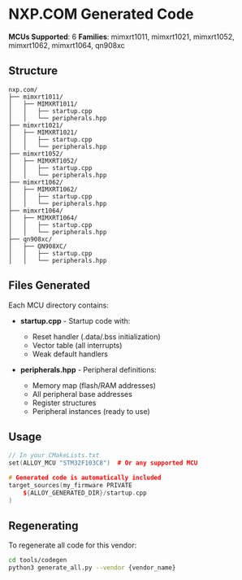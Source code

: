 # NXP.COM Generated Code

**MCUs Supported**: 6
**Families**: mimxrt1011, mimxrt1021, mimxrt1052, mimxrt1062, mimxrt1064, qn908xc

## Structure

```
nxp.com/
├── mimxrt1011/
│   ├── MIMXRT1011/
│   │   ├── startup.cpp
│   │   └── peripherals.hpp
├── mimxrt1021/
│   ├── MIMXRT1021/
│   │   ├── startup.cpp
│   │   └── peripherals.hpp
├── mimxrt1052/
│   ├── MIMXRT1052/
│   │   ├── startup.cpp
│   │   └── peripherals.hpp
├── mimxrt1062/
│   ├── MIMXRT1062/
│   │   ├── startup.cpp
│   │   └── peripherals.hpp
├── mimxrt1064/
│   ├── MIMXRT1064/
│   │   ├── startup.cpp
│   │   └── peripherals.hpp
├── qn908xc/
│   ├── QN908XC/
│   │   ├── startup.cpp
│   │   └── peripherals.hpp
```

## Files Generated

Each MCU directory contains:

- **startup.cpp** - Startup code with:
  - Reset handler (.data/.bss initialization)
  - Vector table (all interrupts)
  - Weak default handlers

- **peripherals.hpp** - Peripheral definitions:
  - Memory map (flash/RAM addresses)
  - All peripheral base addresses
  - Register structures
  - Peripheral instances (ready to use)

## Usage

```cpp
// In your CMakeLists.txt
set(ALLOY_MCU "STM32F103C8")  # Or any supported MCU

# Generated code is automatically included
target_sources(my_firmware PRIVATE
    ${ALLOY_GENERATED_DIR}/startup.cpp
)
```

## Regenerating

To regenerate all code for this vendor:

```bash
cd tools/codegen
python3 generate_all.py --vendor {vendor_name}
```
